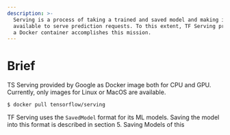 ```yaml
---
description: >-
  Serving is a process of taking a trained and saved model and making it
  available to serve prediction requests. To this extent, TF Serving provided as
  a Docker container accomplishes this mission.
---
```


# Brief

TS Serving provided by Google as Docker image both for CPU and GPU. Currently, only images for Linux or MacOS are available.

```text
$ docker pull tensorflow/serving
```

TF Serving uses the `SavedModel` format for its ML models. Saving the model into this format is described in section 5. Saving Models of this 

